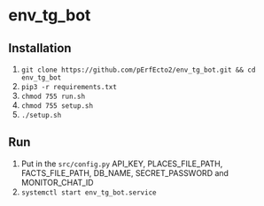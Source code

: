 # env_tg_bot

## Installation
1) `git clone https://github.com/pErfEcto2/env_tg_bot.git && cd env_tg_bot`
2) `pip3 -r requirements.txt`
3) `chmod 755 run.sh`
4) `chmod 755 setup.sh`
5) `./setup.sh`

## Run
1) Put in the `src/config.py` API_KEY, PLACES_FILE_PATH, FACTS_FILE_PATH, DB_NAME, SECRET_PASSWORD and MONITOR_CHAT_ID
2) `systemctl start env_tg_bot.service`
